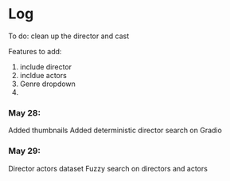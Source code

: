 # Log
To do:
clean up the director and cast 



Features to add:
1. include director
2. incldue actors
3. Genre dropdown
4. 
### May 28:
Added thumbnails
Added deterministic director search on Gradio

### May 29:
Director actors dataset
Fuzzy search on directors and actors

